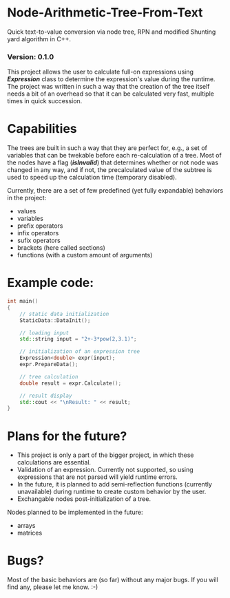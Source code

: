 # Node-Arithmetic-Tree-From-Text
Quick text-to-value conversion via node tree, RPN and modified Shunting yard algorithm in C++.

### Version: 0.1.0

This project allows the user to calculate full-on expressions using ***Expression<double>*** class to determine the expression's value during the runtime. The project was written in such a way that the creation of the tree itself needs a bit of an overhead so that it can be calculated very fast, multiple times in quick succession.

# Capabilities
The trees are built in such a way that they are perfect for, e.g., a set of variables that can be twekable before each re-calculation of a tree. Most of the nodes have a flag (***isInvalid***) that determines whether or not node was changed in any way, and if not, the precalculated value of the subtree is used to speed up the calculation time (temporary disabled).

Currently, there are a set of few predefined (yet fully expandable) behaviors in the project:
- values
- variables
- prefix operators
- infix operators
- sufix operators
- brackets (here called sections)
- functions (with a custom amount of arguments)

# Example code:

```c++
int main()
{
    // static data initialization
    StaticData::DataInit();

    // loading input
    std::string input = "2+-3*pow(2,3.1)";

    // initialization of an expression tree
    Expression<double> expr(input);
    expr.PrepareData();

    // tree calculation
    double result = expr.Calculate();

    // result display
    std::cout << "\nResult: " << result;
}
```

# Plans for the future?
- This project is only a part of the bigger project, in which these calculations are essential.
- Validation of an expression. Currently not supported, so using expressions that are not parsed will yield runtime errors.
- In the future, it is planned to add semi-reflection functions (currently unavailable) during runtime to create custom behavior by the user.
- Exchangable nodes post-initialization of a tree.

Nodes planned to be implemented in the future:
- arrays
- matrices

# Bugs?
Most of the basic behaviors are (so far) without any major bugs. If you will find any, please let me know. :-)


